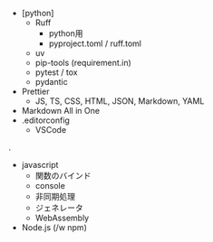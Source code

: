 - [python]
  - Ruff
    - python用
    - pyproject.toml / ruff.toml
  - uv
  - pip-tools (requirement.in)
  - pytest / tox
  - pydantic
- Prettier
  - JS, TS, CSS, HTML, JSON, Markdown, YAML
- Markdown All in One
- .editorconfig
  - VSCode

.
- javascript
  - 関数のバインド
  - console
  - 非同期処理
  - ジェネレータ
  - WebAssembly
- Node.js (/w npm)
